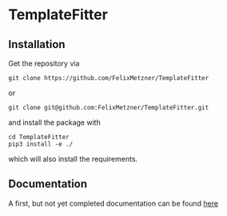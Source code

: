 # TemplateFitter

## Installation

Get the repository via
```shell
git clone https://github.com/FelixMetzner/TemplateFitter
```
or 
```shell
git clone git@github.com:FelixMetzner/TemplateFitter.git
```
and install the package with
```shell
cd TemplateFitter
pip3 install -e ./
```
which will also install the requirements.

## Documentation

A first, but not yet completed documentation can be found 
[here](https://templatefitter.readthedocs.io/en/latest/index.html)
